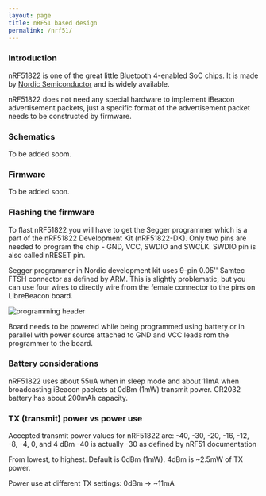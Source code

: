 ```yaml
---
layout: page
title: nRF51 based design
permalink: /nrf51/
---
```


### Introduction

nRF51822 is one of the great little Bluetooth 4-enabled SoC chips. It is made by [Nordic Semiconductor](http://www.nordicsemi.com/) and is widely available.

nRF51822 does not need any special hardware to implement iBeacon advertisement packets, just a specific format of the advertisement packet needs to be constructed by firmware.

### Schematics

To be added soom.

### Firmware

To be added soon.

### Flashing the firmware

To flast nRF51822 you will have to get the Segger programmer which is a part of the nRF51822 Development Kit (nRF51822-DK). Only two pins are needed to program the chip - GND, VCC, SWDIO and SWCLK. SWDIO pin is also called nRESET pin.

Segger programmer in Nordic development kit uses 9-pin 0.05'' Samtec FTSH connector as defined by ARM. This is slightly problematic, but you can use four wires to directly wire from the female connector to the pins on LibreBeacon board.

![programming header](http://www.segger.com/cms/admin/uploads/imageBox/J-Link_9-pin_Cortex-M_Adapter.png)

Board needs to be powered while being programmed using battery or in parallel with power source attached to GND and VCC leads rom the programmer to the board.

### Battery considerations

nRF51822 uses about 55uA when in sleep mode and about 11mA when broadcasting iBeacon packets at 0dBm (1mW) transmit power. CR2032 battery has about 200mAh capacity.

### TX (transmit) power vs power use

Accepted transmit power values for nRF51822 are:
-40, -30, -20, -16, -12, -8, -4, 0, and 4 dBm
-40 is actually -30 as defined by nRF51 documentation

From lowest, to highest. Default is 0dBm (1mW). 4dBm is ~2.5mW of TX power.

Power use at different TX settings:
0dBm -> ~11mA
